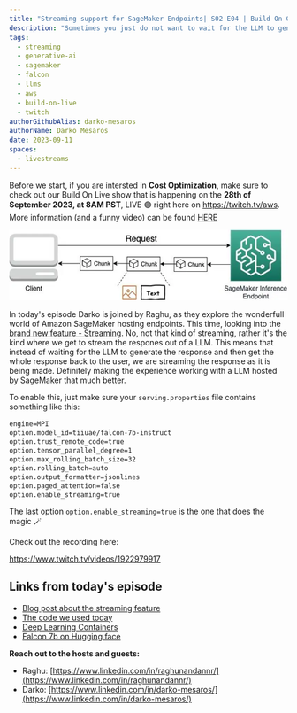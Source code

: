 ```yaml
---
title: "Streaming support for SageMaker Endpoints| S02 E04 | Build On Generative AI"
description: "Sometimes you just do not want to wait for the LLM to generate all the text, and then read it. Maybe you want to read it as it is generating. Well, fear no more - you now do that on Amazon SageMaker thanks to the new streaming feature"
tags:
  - streaming
  - generative-ai
  - sagemaker
  - falcon
  - llms
  - aws
  - build-on-live
  - twitch
authorGithubAlias: darko-mesaros
authorName: Darko Mesaros
date: 2023-09-11
spaces:
  - livestreams
---
```


Before we start, if you are intersted in **Cost Optimization**, make sure to check out our Build On Live show that is happening on the **28th of September 2023, at 8AM PST**, LIVE 🟣 right here on https://twitch.tv/aws. More information (and a funny video) can be found [HERE](https://www.linkedin.com/feed/update/urn:li:activity:7107025923568259072/)

![Architecture diagram of how this works](images/header.webp "Architecture diagram of how this thing works")

In today's episode Darko is joined by Raghu, as they explore the wonderfull world of Amazon SageMaker hosting endpoints. This time, looking into the [brand new feature - Streaming](https://aws.amazon.com/blogs/machine-learning/elevating-the-generative-ai-experience-introducing-streaming-support-in-amazon-sagemaker-hosting/?sc_channel=el&sc_campaign=livestreams&sc_content=build-on-generative-ai&sc_geo=mult&sc_country=mult&sc_outcome=acq). No, not that kind of streaming, rather it's the kind where we get to stream the respones out of a LLM. This means that instead of waiting for the LLM to generate the response and then get the whole response back to the user, we are streaming the response as it is being made. Definitely making the experience working with a LLM hosted by SageMaker that much better.

To enable this, just make sure your `serving.properties` file contains something like this:
```text
engine=MPI 
option.model_id=tiiuae/falcon-7b-instruct
option.trust_remote_code=true
option.tensor_parallel_degree=1
option.max_rolling_batch_size=32
option.rolling_batch=auto
option.output_formatter=jsonlines
option.paged_attention=false
option.enable_streaming=true
```
The last option `option.enable_streaming=true` is the one that does the magic 🪄

Check out the recording here:

https://www.twitch.tv/videos/1922979917

## Links from today's episode

- [Blog post about the streaming feature](https://aws.amazon.com/blogs/machine-learning/elevating-the-generative-ai-experience-introducing-streaming-support-in-amazon-sagemaker-hosting/?sc_channel=el&sc_campaign=livestreams&sc_content=build-on-generative-ai&sc_geo=mult&sc_country=mult&sc_outcome=acq)
- [The code we used today](https://github.com/aws-samples/sagemaker-hosting/tree/main/GenAI-Hosting/Large-Language-Model-Hosting/LLM-Streaming)
- [Deep Learning Containers](https://docs.aws.amazon.com/sagemaker/latest/dg/large-model-inference-dlc.html?sc_channel=el&sc_campaign=livestreams&sc_content=build-on-generative-ai&sc_geo=mult&sc_country=mult&sc_outcome=acq)
- [Falcon 7b on Hugging face](https://huggingface.co/tiiuae/falcon-7b)


**Reach out to the hosts and guests:**

- Raghu: [https://www.linkedin.com/in/raghunandannr/](https://www.linkedin.com/in/raghunandannr/)
- Darko: [https://www.linkedin.com/in/darko-mesaros/](https://www.linkedin.com/in/darko-mesaros/)

